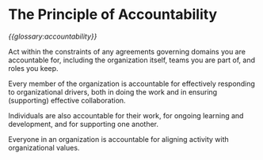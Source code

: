 # The Principle of Accountability

*{{glossary:accountability}}*

Act within the constraints of any agreements governing domains you are accountable for, including the organization itself, teams you are part of, and roles you keep.

Every member of the organization is accountable for effectively responding to organizational drivers, both in doing the work and in ensuring (supporting) effective collaboration.

Individuals are also accountable for their work, for ongoing learning and development, and for supporting one another.

Everyone in an organization is accountable for aligning activity with organizational values.
